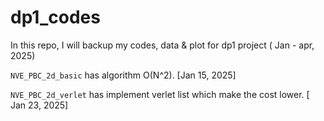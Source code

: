 # dp1_codes
In this repo, I will backup my codes, data &amp; plot for dp1 project ( Jan - apr, 2025)


`NVE_PBC_2d_basic` has algorithm O(N^2). [Jan 15, 2025]

`NVE_PBC_2d_verlet` has implement verlet list which make the cost lower. [ Jan 23, 2025]


